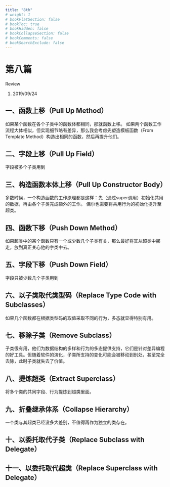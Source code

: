```yaml
---
title: "8th"
# weight: 1
# bookFlatSection: false
# bookToc: true
# bookHidden: false
# bookCollapseSection: false
# bookComments: false
# bookSearchExclude: false
---
```


# 第八篇

Review
1. 2019/09/24

## 一、函数上移（Pull Up Method）
如果某个函数在各个子类中的函数体都相同，那就函数上移。
如果两个函数工作流程大体相似，但实现细节略有差异，那么我会考虑先塑造模板函数（From Template Method）构造出相同的函数，然后再提升他们。

## 二、字段上移（Pull Up Field）
字段被多个子类用到

## 三、构造函数本体上移（Pull Up Constructor Body）
多数时候，一个构造函数的工作原理都是这样：先（通过super调用）初始化共用的数据，再由各个子类完成额外的工作。
偶尔也需要将共用行为的初始化提升至超类。

## 四、函数下移（Push Down Method）
如果超类中的某个函数只有一个或少数几个子类有关，那么最好将其从超类中挪走，放到真正关心他的字类中去。

## 五、字段下移（Push Down Field）
字段只被少数几个子类用到

## 六、以子类取代类型码（Replace Type Code with Subclasses）
如果几个函数都在根据类型码的取值采取不同的行为，多态就显得特别有用。

## 七、移除子类（Remove Subclass）
子类很有用，他们为数据结构的多样和行为的多态提供支持，它们是针对差异编程的好工具。但随着软件的演化，子类所支持的变化可能会被移动到别处，甚至完全去除，此时子类就失去了价值。

## 八、提炼超类（Extract  Superclass）
将多个类的共同字段、行为提炼到超类里面。

## 九、折叠继承体系（Collapse Hierarchy）
一个类与其超类已经没多大差别，不值得再作为独立的类存在。

## 十、以委托取代子类（Replace Subclass with Delegate）

## 十一、以委托取代超类（Replace Superclass with Delegate）

